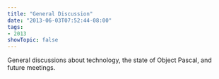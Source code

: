 ```yaml
---
title: "General Discussion"
date: "2013-06-03T07:52:44-08:00"
tags:
- 2013
showTopic: false
---
```


General discussions about technology, the state of Object Pascal, and future meetings.
